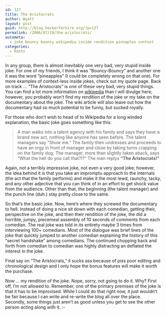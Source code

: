 ```yaml
---
id: 127
title: The Aristocrats
author: Wyatt
layout: post
guid: http://blog.hackerforhire.org/?p=127
permalink: /2006/07/19/the-aristocrats/
autometa:
  - joke bouncy bouncy wikipedia inside rendition pinnaples context
categories:
  - Rants
---
```

In any group, there is almost inevitably one very bad, very stupid inside joke. For one of my friends, I think it was &#8220;Bouncy-Bouncy&#8221; and another one it was the word &#8220;pineapples&#8221; (I could be completely wrong on that one). For more examples of context-less inside jokes, check out my <a ref="http://zerohour.sytes.net/quotes.php">quote page</a>. Back on track &#8230; &#8220;The Aristocrats&#8221; is one of these very bad, very stupid things. You can find a lot more information on [wikipedia][1] than I will divulge here; however, you probably won&#8217;t find my rendition of the joke or my take on the documentary about the joke. The wiki article will also leave out how the documentary had so much potential to be funny, but sucked royally.  
<!--more-->

  
For those who don&#8217;t wish to head of to Wikipedia for a long winded explanation, the basic joke goes something like this:

> A man walks into a talent agency with his family and says they have a brand new act, nothing like anyone has seen before. The talent managers say &#8220;Show me.&#8221; The family then undresses and proceeds to have an orgy in front of manager and close by taking turns crapping on the family dog. The manager, more than slightly taken aback, says &#8220;What the hell do you call that?!?&#8221; The man replys **&#8220;The Aristocrats!&#8221;** 

Again, not a terribly impressive joke, not even a very good joke; however, the idea behind it is that you take an impromptu approach to the internals (the act that the family performs) and make it the most lewd, raunchy, tacky, and any other adjective that you can think of in an effort to get shock value from the audience. Other than that, the beginning (the talent manager) and the punch line (duh.) stay pretty close to the same.

So that&#8217;s the basic joke. Now, here&#8217;s where they screwed the documentary to hell. Instead of doing a nice sit down with each comedian, getting their, perspective on the joke, and then their rendition of the joke, the did a horrible, jumpy, piecemeal assembly of 10 seconds of comments from each comedian. The real joke was told in its entirety maybe 3 times from interviewing 100+ comedians. Most of the dialogue was brief lines of the joke that quickly jumped to another comedian explaining the history of this &#8220;secret handshake&#8221; among comedians. The continued chopping back and forth from comedian to comedian was highly distracting an deflated the interest in the joke. 

Final say on &#8220;The Aristocrats,&#8221; it sucks ass because of piss poor editing and chronological design and I only hope the bonus features will make it worth the purchase.

Now &#8230; my rendition of the joke. Nope, sorry, not going to do it. Why? First off, I&#8217;m not allowed to. Remember, one of the primary premises of the joke is that it has to be improvised. While I could do that right now, it just wouldn&#8217;t be fair because I can write and re-write the blog all over the place. Secondly, some things just aren&#8217;t as good unless you get to see the other person acting along with it. <img src="http://blog.hackerforhire.org/wp-includes/images/smilies/simple-smile.png" alt=":-)" class="wp-smiley" style="height: 1em; max-height: 1em;" />

 [1]: http://en.wikipedia.org/wiki/The_Aristocrats